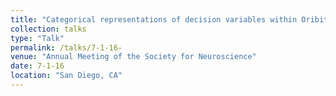```yaml
---
title: "Categorical representations of decision variables within Oribito frontal cortex"
collection: talks
type: "Talk"
permalink: /talks/7-1-16- 
venue: "Annual Meeting of the Society for Neuroscience"
date: 7-1-16
location: "San Diego, CA"
---
```

